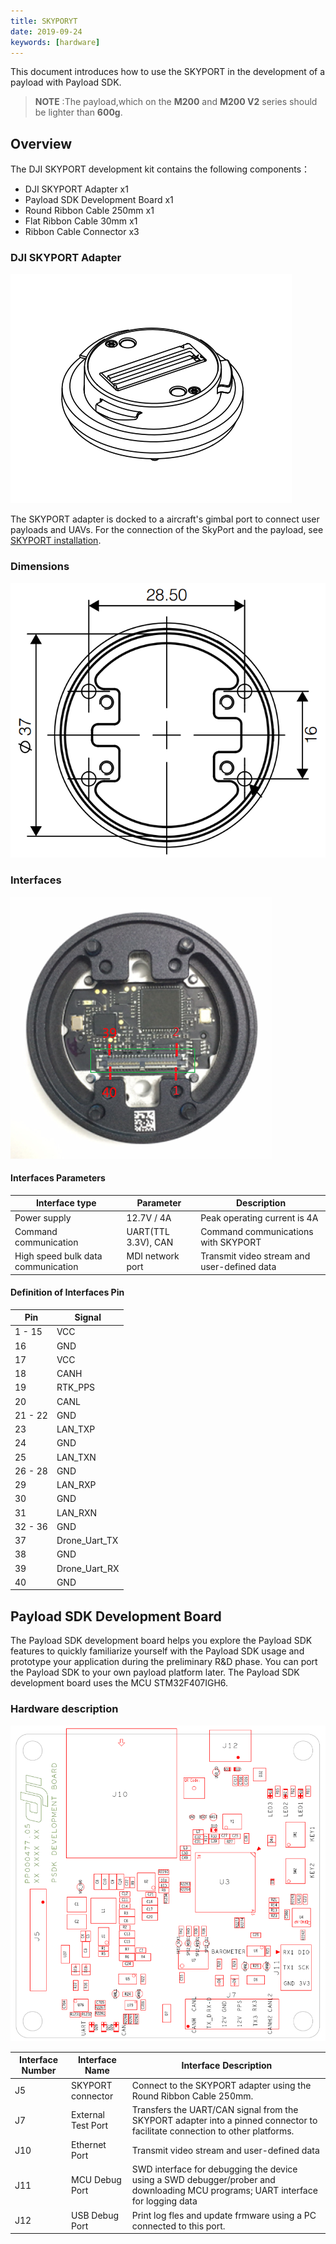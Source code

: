 ```yaml
---
title: SKYPORYT
date: 2019-09-24
keywords: [hardware]
---
```


This document introduces how to use the SKYPORT in the development of a payload with Payload SDK.
>**NOTE** :The payload,which on the **M200** and **M200 V2** series should be lighter than **600g**.

## Overview

The DJI SKYPORT development kit contains the following components：

- DJI SKYPORT Adapter  x1
- Payload SDK Development Board  x1
- Round Ribbon Cable 250mm  x1
- Flat Ribbon Cable 30mm  x1
- Ribbon Cable Connector  x3

### DJI SKYPORT Adapter

![](../images/introduction/hardware_introduction/psdk_adapter.png)  

The SKYPORT adapter is docked to a aircraft's gimbal port to connect user payloads and UAVs. For the connection of the SkyPort and the payload, see [SKYPORT installation](../guide/adapter_install.html).

### Dimensions

![](../images/introduction/hardware_introduction/psdk_adapter_size.png)

### Interfaces

![](../images/introduction/hardware_introduction/psdk_adapter_back.png)

#### Interfaces Parameters
<table id="t01">
  <thead>
    <tr>
      <th>Interface type</th>
      <th>Parameter</th>
      <th>Description</th>
    </tr>
  </thead>
  <tbody>
    <tr>
      <td>Power supply</th>
      <td>12.7V / 4A</td>
      <td>Peak operating current is 4A</td>        
    </tr>
    <tr>
      <td>Command communication</th>
      <td>UART(TTL 3.3V), CAN</td>
      <td>Command communications with SKYPORT</td>        
    </tr>
    <tr>
      <td>High speed bulk data communication</th>
      <td>MDI network port</td>
      <td>Transmit video stream and user-defined data</td>        
    </tr>
  </tbody>
</table>

#### Definition of Interfaces Pin

<table id="t03">
  <thead>
    <tr>
      <th>Pin</th>
      <th>Signal</th>
    </tr>
  </thead>
  <tbody>
    <tr>
      <td>1 - 15</td>
      <td>VCC</td>     
    </tr>
    <tr>
      <td>16</td>
      <td>GND</td>     
    </tr>
    <tr>
      <td>17</td>
      <td>VCC</td>     
    </tr>
    <tr>
      <td>18</td>
      <td>CANH</td>     
    </tr>
    <tr>
      <td>19</td>
      <td>RTK_PPS</td>     
    </tr>
    <tr>
      <td>20</td>
      <td>CANL</td>     
    </tr>
    <tr>
      <td>21 - 22</td>
      <td>GND</td>     
    </tr>
    <tr>
      <td>23</td>
      <td>LAN_TXP</td>     
    </tr>
    <tr>
      <td>24</td>
      <td>GND</td>     
    </tr>
    <tr>
      <td>25</td>
      <td>LAN_TXN</td>     
    </tr>
    <tr>
      <td>26 - 28</td>
      <td>GND</td>     
    </tr>
    <tr>
      <td>29</td>
      <td>LAN_RXP</td>     
    </tr>
    <tr>
      <td>30</td>
      <td>GND</td>     
    </tr>
    <tr>
      <td>31</td>
      <td>LAN_RXN</td>     
    </tr>
    <tr>
      <td>32 - 36</td>
      <td>GND</td>     
    </tr>
    <tr>
      <td>37</td>
      <td>Drone_Uart_TX</td>     
    </tr>
    <tr>
      <td>38</td>
      <td>GND</td>     
    </tr>
    <tr>
      <td>39</td>
      <td>Drone_Uart_RX</td>     
    </tr>
    <tr>
      <td>40</td>
      <td>GND</td>     
    </tr>
  </tbody>
</table>

## Payload SDK Development Board

The Payload SDK development board helps you explore the Payload SDK features to quickly familiarize yourself with the Payload SDK usage and prototype your application during the preliminary R&D phase. You can port the Payload SDK to your own payload platform later. The Payload SDK development board uses the MCU STM32F407IGH6.

### Hardware description

![](../images/introduction/hardware_introduction/psdk_demo_board_print.png)

<table id="t02">
  <thead>
    <tr>
      <th>Interface Number</th>
      <th>Interface Name</th>
      <th>Interface Description</th>
    </tr>
  </thead>
  <tbody>
    <tr>
      <td>J5</th>
      <td>SKYPORT connector</td>
      <td>Connect to the SKYPORT adapter using the Round Ribbon Cable 250mm.</td>        
    </tr>
    <tr>
      <td>J7</th>
      <td>External Test Port</td>
      <td>Transfers the UART/CAN signal from the SKYPORT adapter into a pinned connector to facilitate connection to other platforms.</td>        
    </tr>
    <tr>
      <td>J10</th>
      <td>Ethernet Port</td>
      <td>Transmit video stream and user-defined data</td>        
    </tr>
    <tr>
      <td>J11</th>
      <td>MCU Debug Port</td>
      <td>SWD interface for debugging the device using a SWD debugger/prober and downloading MCU programs; UART interface for logging data</td>        
    </tr>
    <tr>
      <td>J12</th>
      <td>USB Debug Port</td>
      <td>Print log fles and update frmware using a PC connected to this port.</td>        
    </tr>
  </tbody>
</table>

